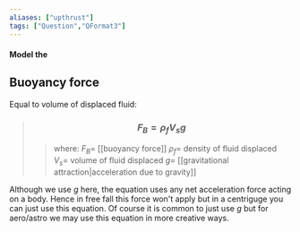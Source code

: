 ```yaml
---
aliases: ["upthrust"]
tags: ["Question","QFormat3"]
---
```


#### Model the
## Buoyancy force
Equal to volume of displaced fluid:

> ### $$ F_{B} = \rho_{f} V_{s} g $$ 
>> where:
>> $F_{B}=$ [[buoyancy force]]
>> $\rho_{f}=$ density of fluid displaced
>> $V_{s}=$ volume of fluid displaced
>> $g=$ [[gravitational attraction|acceleration due to gravity]]

Although we use $g$ here, the equation uses any net acceleration force acting on a body. Hence in free fall this force won't apply but in a centriguge you can just use this equation.
Of course it is common to just use $g$ but for aero/astro we may use this equation in more creative ways.